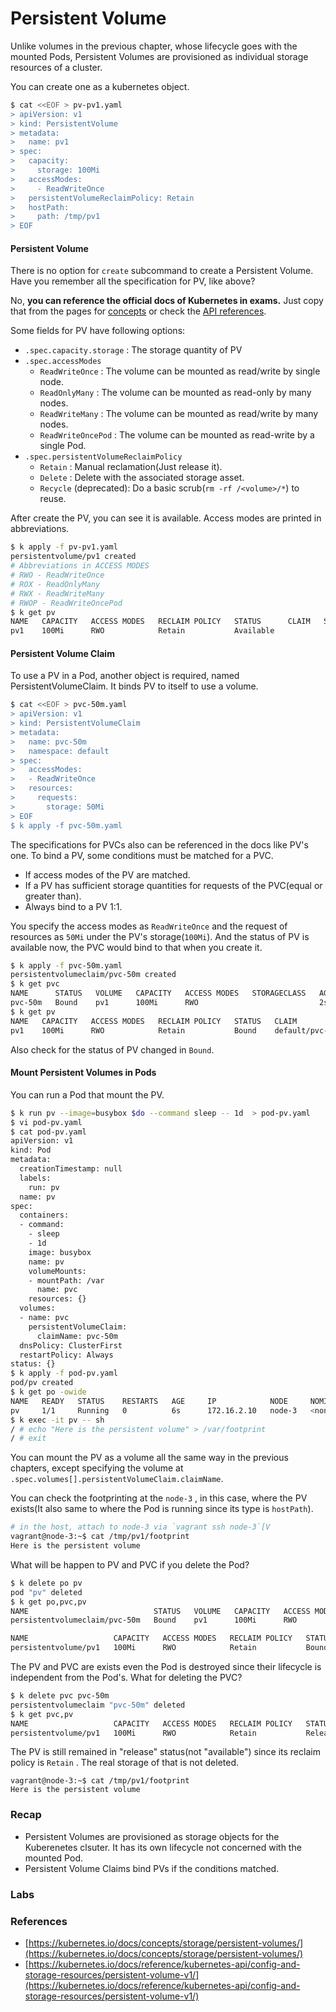 # Persistent Volume

Unlike volumes in the previous chapter, whose lifecycle goes with the mounted Pods, Persistent Volumes are provisioned as individual storage resources of a cluster.

You can create one as a kubernetes object.

```bash
$ cat <<EOF > pv-pv1.yaml
> apiVersion: v1
> kind: PersistentVolume
> metadata:
>   name: pv1
> spec:
>   capacity:
>     storage: 100Mi
>   accessModes:
>     - ReadWriteOnce
>   persistentVolumeReclaimPolicy: Retain
>   hostPath:
>     path: /tmp/pv1
> EOF
```

#### Persistent Volume

There is no option for `create` subcommand to create a Persistent Volume. Have you remember all the specification for PV, like above?

No, **you can reference the official docs of Kubernetes in exams.** Just copy that from the pages for [concepts](https://kubernetes.io/docs/concepts/storage/persistent-volumes/#persistent-volumes) or check the [API references](https://kubernetes.io/docs/reference/kubernetes-api/config-and-storage-resources/persistent-volume-v1/).

Some fields for PV have following options:

* `.spec.capacity.storage` :  The storage quantity of PV
* `.spec.accessModes`
  * `ReadWriteOnce` : The volume can be mounted as read/write by single node.
  * `ReadOnlyMany` : The volume can be mounted as read-only by many nodes.
  * `ReadWriteMany` : The volume can be mounted as read/write by many nodes.
  * `ReadWriteOncePod` : The volume can be mounted as read-write by a single Pod.
* `.spec.persistentVolumeReclaimPolicy`
  * `Retain` : Manual reclamation(Just release it).
  * `Delete` : Delete with the associated storage asset.
  * `Recycle` (deprecated): Do a basic scrub(`rm -rf /<volume>/*`) to reuse.

After create the PV, you can see it is available. Access modes are printed in abbreviations.

```bash
$ k apply -f pv-pv1.yaml
persistentvolume/pv1 created
# Abbreviations in ACCESS MODES
# RWO - ReadWriteOnce
# ROX - ReadOnlyMany
# RWX - ReadWriteMany
# RWOP - ReadWriteOncePod
$ k get pv
NAME   CAPACITY   ACCESS MODES   RECLAIM POLICY   STATUS      CLAIM   STORAGECLASS   REASON   AGE
pv1    100Mi      RWO            Retain           Available                                   4s
```

#### Persistent Volume Claim

To use a PV in a Pod, another object is required, named PersistentVolumeClaim. It binds PV to itself to use a volume.

```bash
$ cat <<EOF > pvc-50m.yaml
> apiVersion: v1
> kind: PersistentVolumeClaim
> metadata:
>   name: pvc-50m
>   namespace: default
> spec:
>   accessModes:
>   - ReadWriteOnce
>   resources:
>     requests:
>       storage: 50Mi
> EOF
$ k apply -f pvc-50m.yaml


```

The specifications for PVCs also can be referenced in the docs like PV's one. To bind a PV, some conditions must be matched for a PVC.

* If access modes of the PV are matched.
* If a PV has sufficient storage quantities for requests of the PVC(equal or greater than).
* Always bind to a PV 1:1.&#x20;

You specify the access modes as `ReadWriteOnce` and the request of resources as `50Mi` under the PV's storage(`100Mi`). And the status of PV is available now, the PVC would bind to that when you create it.

```bash
$ k apply -f pvc-50m.yaml
persistentvolumeclaim/pvc-50m created
$ k get pvc
NAME      STATUS   VOLUME   CAPACITY   ACCESS MODES   STORAGECLASS   AGE
pvc-50m   Bound    pv1      100Mi      RWO                           2s
$ k get pv
NAME   CAPACITY   ACCESS MODES   RECLAIM POLICY   STATUS   CLAIM             STORAGECLASS   REASON   AGE
pv1    100Mi      RWO            Retain           Bound    default/pvc-50m                           78m
```

Also check for the status of PV changed in `Bound`.

#### Mount Persistent Volumes in Pods

You can run a Pod that mount the PV.

```bash
$ k run pv --image=busybox $do --command sleep -- 1d  > pod-pv.yaml
$ vi pod-pv.yaml
$ cat pod-pv.yaml
apiVersion: v1
kind: Pod
metadata:
  creationTimestamp: null
  labels:
    run: pv
  name: pv
spec:
  containers:
  - command:
    - sleep
    - 1d
    image: busybox
    name: pv
    volumeMounts:
    - mountPath: /var
      name: pvc
    resources: {}
  volumes:
  - name: pvc
    persistentVolumeClaim:
      claimName: pvc-50m
  dnsPolicy: ClusterFirst
  restartPolicy: Always
status: {}
$ k apply -f pod-pv.yaml
pod/pv created
$ k get po -owide
NAME   READY   STATUS    RESTARTS   AGE     IP            NODE     NOMINATED NODE   READINESS GATES
pv     1/1     Running   0          6s      172.16.2.10   node-3   <none>           <none>
$ k exec -it pv -- sh
/ # echo "Here is the persistent volume" > /var/footprint
/ # exit

```

You can mount the PV as a volume all the same way in the previous chapters, except specifying the volume at `.spec.volumes[].persistentVolumeClaim.claimName`.&#x20;

You can check the footprinting at the `node-3` , in this case, where the PV exists(It also same to where the Pod is running since its type is `hostPath`).

```bash
# in the host, attach to node-3 via `vagrant ssh node-3`[V
vagrant@node-3:~$ cat /tmp/pv1/footprint
Here is the persistent volume
```

What will be happen to PV and PVC if you delete the Pod?

```bash
$ k delete po pv
pod "pv" deleted
$ k get po,pvc,pv
NAME                            STATUS   VOLUME   CAPACITY   ACCESS MODES   STORAGECLASS   AGE
persistentvolumeclaim/pvc-50m   Bound    pv1      100Mi      RWO                           44m

NAME                   CAPACITY   ACCESS MODES   RECLAIM POLICY   STATUS   CLAIM             STORAGECLASS   REASON   AGE
persistentvolume/pv1   100Mi      RWO            Retain           Bound    default/pvc-50m                           122m
```

The PV and PVC are exists even the Pod is destroyed since their lifecycle is independent from the Pod's. What for deleting the PVC?

```bash
$ k delete pvc pvc-50m
persistentvolumeclaim "pvc-50m" deleted
$ k get pvc,pv
NAME                   CAPACITY   ACCESS MODES   RECLAIM POLICY   STATUS     CLAIM             STORAGECLASS   REASON   AGE
persistentvolume/pv1   100Mi      RWO            Retain           Released   default/pvc-50m                           125m
```

The PV is still remained in "release" status(not "available") since its reclaim policy is `Retain` . The real storage of that is not deleted.

```
vagrant@node-3:~$ cat /tmp/pv1/footprint
Here is the persistent volume
```

### Recap

* Persistent Volumes are provisioned as storage objects for the Kuberenetes clsuter. It has its own lifecycle not concerned with the mounted Pod.
* Persistent Volume Claims bind PVs if the conditions matched.&#x20;

### Labs



### References

* [https://kubernetes.io/docs/concepts/storage/persistent-volumes/](https://kubernetes.io/docs/concepts/storage/persistent-volumes/)
* [https://kubernetes.io/docs/reference/kubernetes-api/config-and-storage-resources/persistent-volume-v1/](https://kubernetes.io/docs/reference/kubernetes-api/config-and-storage-resources/persistent-volume-v1/)
